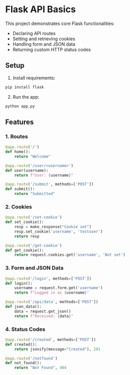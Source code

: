 # Flask API Basics

This project demonstrates core Flask functionalities:

- Declaring API routes
- Setting and retrieving cookies
- Handling form and JSON data
- Returning custom HTTP status codes

## Setup

1. Install requirements:

```bash
pip install flask
````

2. Run the app:

```bash
python app.py
```

## Features

### 1. Routes

```python
@app.route('/')
def home():
    return "Welcome"

@app.route('/user/<username>')
def user(username):
    return f"User: {username}"

@app.route('/submit', methods=['POST'])
def submit():
    return "Submitted"
```

### 2. Cookies

```python
@app.route('/set-cookie')
def set_cookie():
    resp = make_response("Cookie set")
    resp.set_cookie('username', 'testuser')
    return resp

@app.route('/get-cookie')
def get_cookie():
    return request.cookies.get('username', 'Not set')
```

### 3. Form and JSON Data

```python
@app.route('/login', methods=['POST'])
def login():
    username = request.form.get('username')
    return f"Logged in as {username}"

@app.route('/api/data', methods=['POST'])
def json_data():
    data = request.get_json()
    return f"Received: {data}"
```

### 4. Status Codes

```python
@app.route('/created', methods=['POST'])
def created():
    return jsonify(message="Created"), 201

@app.route('/notfound')
def not_found():
    return "Not Found", 404
```
